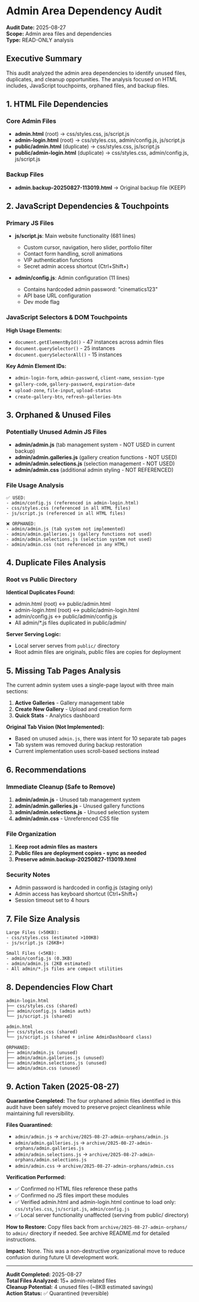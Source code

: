 # Admin Area Dependency Audit

**Audit Date:** 2025-08-27  
**Scope:** Admin area files and dependencies  
**Type:** READ-ONLY analysis

## Executive Summary

This audit analyzed the admin area dependencies to identify unused files, duplicates, and cleanup opportunities. The analysis focused on HTML includes, JavaScript touchpoints, orphaned files, and backup files.

## 1. HTML File Dependencies

### Core Admin Files
- **admin.html** (root) → css/styles.css, js/script.js  
- **admin-login.html** (root) → css/styles.css, admin/config.js, js/script.js
- **public/admin.html** (duplicate) → css/styles.css, js/script.js
- **public/admin-login.html** (duplicate) → css/styles.css, admin/config.js, js/script.js

### Backup Files  
- **admin.backup-20250827-113019.html** → Original backup file (KEEP)

## 2. JavaScript Dependencies & Touchpoints

### Primary JS Files
- **js/script.js**: Main website functionality (681 lines)
  - Custom cursor, navigation, hero slider, portfolio filter
  - Contact form handling, scroll animations
  - VIP authentication functions
  - Secret admin access shortcut (Ctrl+Shift+\)

- **admin/config.js**: Admin configuration (11 lines)
  - Contains hardcoded admin password: "cinematics123"
  - API base URL configuration
  - Dev mode flag

### JavaScript Selectors & DOM Touchpoints
**High Usage Elements:**
- `document.getElementById()` - 47 instances across admin files
- `document.querySelector()` - 25 instances  
- `document.querySelectorAll()` - 15 instances

**Key Admin Element IDs:**
- `admin-login-form`, `admin-password`, `client-name`, `session-type`
- `gallery-code`, `gallery-password`, `expiration-date`
- `upload-zone`, `file-input`, `upload-status`
- `create-gallery-btn`, `refresh-galleries-btn`

## 3. Orphaned & Unused Files

### Potentially Unused Admin JS Files
- **admin/admin.js** (tab management system - NOT USED in current backup)
- **admin/admin.galleries.js** (gallery creation functions - NOT USED)
- **admin/admin.selections.js** (selection management - NOT USED)
- **admin/admin.css** (additional admin styling - NOT REFERENCED)

### File Usage Analysis
```
✅ USED:
- admin/config.js (referenced in admin-login.html)
- css/styles.css (referenced in all HTML files)
- js/script.js (referenced in all HTML files)

❌ ORPHANED:
- admin/admin.js (tab system not implemented)
- admin/admin.galleries.js (gallery functions not used)
- admin/admin.selections.js (selection system not used)
- admin/admin.css (not referenced in any HTML)
```

## 4. Duplicate Files Analysis

### Root vs Public Directory
**Identical Duplicates Found:**
- admin.html (root) ↔ public/admin.html
- admin-login.html (root) ↔ public/admin-login.html
- admin/config.js ↔ public/admin/config.js
- All admin/*.js files duplicated in public/admin/

**Server Serving Logic:**
- Local server serves from `public/` directory
- Root admin files are originals, public files are copies for deployment

## 5. Missing Tab Pages Analysis

The current admin system uses a single-page layout with three main sections:
1. **Active Galleries** - Gallery management table
2. **Create New Gallery** - Upload and creation form  
3. **Quick Stats** - Analytics dashboard

**Original Tab Vision (Not Implemented):**
- Based on unused `admin.js`, there was intent for 10 separate tab pages
- Tab system was removed during backup restoration
- Current implementation uses scroll-based sections instead

## 6. Recommendations

### Immediate Cleanup (Safe to Remove)
1. **admin/admin.js** - Unused tab management system
2. **admin/admin.galleries.js** - Unused gallery functions
3. **admin/admin.selections.js** - Unused selection system
4. **admin/admin.css** - Unreferenced CSS file

### File Organization
1. **Keep root admin files as masters**
2. **Public files are deployment copies - sync as needed**
3. **Preserve admin.backup-20250827-113019.html**

### Security Notes
- Admin password is hardcoded in config.js (staging only)
- Admin access has keyboard shortcut (Ctrl+Shift+\)
- Session timeout set to 4 hours

## 7. File Size Analysis

```
Large Files (>50KB):
- css/styles.css (estimated >100KB)
- js/script.js (26KB+)

Small Files (<5KB):
- admin/config.js (0.3KB)
- admin/admin.js (2KB estimated)
- All admin/*.js files are compact utilities
```

## 8. Dependencies Flow Chart

```
admin-login.html
├── css/styles.css (shared)
├── admin/config.js (admin auth)
└── js/script.js (shared)

admin.html  
├── css/styles.css (shared)
└── js/script.js (shared + inline AdminDashboard class)

ORPHANED:
├── admin/admin.js (unused)
├── admin/admin.galleries.js (unused)
├── admin/admin.selections.js (unused)
└── admin/admin.css (unused)
```

## 9. Action Taken (2025-08-27)

**Quarantine Completed:** The four orphaned admin files identified in this audit have been safely moved to preserve project cleanliness while maintaining full reversibility.

**Files Quarantined:**
- `admin/admin.js` → `archive/2025-08-27-admin-orphans/admin.js`
- `admin/admin.galleries.js` → `archive/2025-08-27-admin-orphans/admin.galleries.js` 
- `admin/admin.selections.js` → `archive/2025-08-27-admin-orphans/admin.selections.js`
- `admin/admin.css` → `archive/2025-08-27-admin-orphans/admin.css`

**Verification Performed:**
- ✅ Confirmed no HTML files reference these paths
- ✅ Confirmed no JS files import these modules  
- ✅ Verified admin.html and admin-login.html continue to load only: `css/styles.css`, `js/script.js`, `admin/config.js`
- ✅ Local server functionality unaffected (serving from public/ directory)

**How to Restore:** Copy files back from `archive/2025-08-27-admin-orphans/` to `admin/` directory if needed. See archive README.md for detailed instructions.

**Impact:** None. This was a non-destructive organizational move to reduce confusion during future UI development work.

---

**Audit Completed:** 2025-08-27  
**Total Files Analyzed:** 15+ admin-related files  
**Cleanup Potential:** 4 unused files (~8KB estimated savings)  
**Action Status:** ✅ Quarantined (reversible)